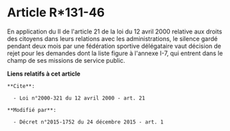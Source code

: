 # Article R*131-46

En application du II de l'article 21 de la loi du 12 avril 2000 relative aux droits des citoyens dans leurs relations avec
les administrations, le silence gardé pendant deux mois par une fédération sportive délégataire vaut décision de rejet pour
les demandes dont la liste figure à l'annexe I-7, qui entrent dans le champ de ses missions de service public.

**Liens relatifs à cet article**

	**Cite**:

	  - Loi n°2000-321 du 12 avril 2000 - art. 21

	**Modifié par**:

	  - Décret n°2015-1752 du 24 décembre 2015 - art. 1
